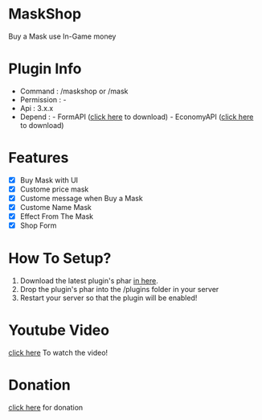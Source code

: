 # MaskShop
Buy a Mask use In-Game money

# Plugin Info
 - Command : /maskshop or /mask
 - Permission : -
 - Api : 3.x.x
 - Depend : - FormAPI ([click here](https://poggit.pmmp.io/p/FormAPI) to download)
            - EconomyAPI ([click here](https://poggit.pmmp.io/p/EconomyAPI) to download)
 
# Features
 - [x] Buy Mask with UI 
 - [x] Custome price mask
 - [x] Custome message when Buy a Mask
 - [x] Custome Name Mask
 - [x] Effect From The Mask
 - [x] Shop Form 
 
# How To Setup?
1. Download the latest plugin's phar [in here](https://poggit.pmmp.io/ci/misael38/MaskShop).
2. Drop the plugin's phar into the /plugins folder in your server
3. Restart your server so that the plugin will be enabled!

# Youtube Video
 [click here](https://youtu.be/zb36kZI83jI) To watch the video!

# Donation
 [click here](https://www.paypal.me/misael38) for donation 

